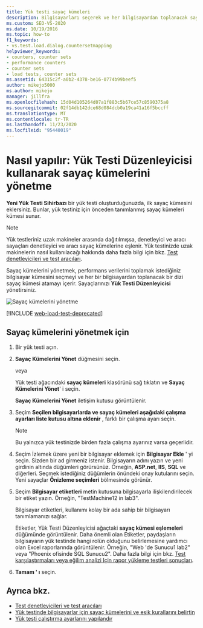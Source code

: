 ```yaml
---
title: Yük testi sayaç kümeleri
description: Bilgisayarları seçerek ve her bilgisayardan toplanacak sayaç kümelerini atayarak sayaç kümelerini yönetmek için Yük Testi Düzenleyicisi yönetme hakkında bilgi edinin.
ms.custom: SEO-VS-2020
ms.date: 10/19/2016
ms.topic: how-to
f1_keywords:
- vs.test.load.dialog.countersetmapping
helpviewer_keywords:
- counters, counter sets
- performance counters
- counter sets
- load tests, counter sets
ms.assetid: 64315c2f-a0b2-4378-be16-0774b99beef5
author: mikejo5000
ms.author: mikejo
manager: jillfra
ms.openlocfilehash: 15d04d105264d07a1f883c5b67ce57c8590375a8
ms.sourcegitcommit: 02f14db142dce68d084dcb0a19ca41a16f5bccff
ms.translationtype: MT
ms.contentlocale: tr-TR
ms.lasthandoff: 11/23/2020
ms.locfileid: "95440019"
---
```

# <a name="how-to-manage-counter-sets-using-the-load-test-editor"></a>Nasıl yapılır: Yük Testi Düzenleyicisi kullanarak sayaç kümelerini yönetme

**Yeni Yük Testi Sihirbazı** bir yük testi oluşturduğunuzda, ilk sayaç kümesini eklersiniz. Bunlar, yük testiniz için önceden tanımlanmış sayaç kümeleri kümesi sunar.

> [!NOTE]
> Yük testleriniz uzak makineler arasında dağıtılmışsa, denetleyici ve aracı sayaçları denetleyici ve aracı sayaç kümelerine eşlenir. Yük testinizde uzak makinelerin nasıl kullanılacağı hakkında daha fazla bilgi için bkz. [Test denetleyicileri ve test aracıları](configure-test-agents-and-controllers-for-load-tests.md).

Sayaç kümelerini yönetmek, performans verilerini toplamak istediğiniz bilgisayar kümesini seçmeyi ve her bir bilgisayardan toplanacak bir dizi sayaç kümesi atamayı içerir. Sayaçlarınızı **Yük Testi Düzenleyicisi** yönetirsiniz.

![Sayaç kümelerini yönetme](../test/media/loadtestmanagecountersets.png)

[!INCLUDE [web-load-test-deprecated](includes/web-load-test-deprecated.md)]

## <a name="to-manage-counter-sets"></a>Sayaç kümelerini yönetmek için

1. Bir yük testi açın.

2. **Sayaç Kümelerini Yönet** düğmesini seçin.

     veya

     Yük testi ağacındaki **sayaç kümeleri** klasörünü sağ tıklatın ve **Sayaç Kümelerini Yönet**' i seçin.

     **Sayaç Kümelerini Yönet** iletişim kutusu görüntülenir.

3. Seçim **Seçilen bilgisayarlarda ve sayaç kümeleri aşağıdaki çalışma ayarları liste kutusu altına eklenir** , farklı bir çalışma ayarı seçin.

    > [!NOTE]
    > Bu yalnızca yük testinizde birden fazla çalışma ayarınız varsa geçerlidir.

4. Seçim İzlemek üzere yeni bir bilgisayar eklemek için **Bilgisayar Ekle** ' yi seçin. Sizden bir ad girmeniz istenir. Bilgisayarın adını yazın ve yeni girdinin altında düğümleri görürsünüz. Örneğin, **ASP.net**, **IIS**, **SQL** ve diğerleri. Seçmek istediğiniz düğümlerin önündeki onay kutularını seçin. Yeni sayaçlar **Önizleme seçimleri** bölmesinde görünür.

5. Seçim **Bilgisayar etiketleri** metin kutusuna bilgisayarla ilişkilendirilecek bir etiket yazın. Örneğin, "TestMachine12 in lab3".

     Bilgisayar etiketleri, kullanımı kolay bir ada sahip bir bilgisayarı tanımlamanızı sağlar.

     Etiketler, Yük Testi Düzenleyicisi ağaçtaki **sayaç kümesi eşlemeleri** düğümünde görüntülenir. Daha önemli olan Etiketler, paydaşların bilgisayarın yük testinde hangi rolün olduğunu belirlemesine yardımcı olan Excel raporlarında görüntülenir. Örneğin, "Web 'de Sunucu1 lab2" veya "Phoenix ofisinde SQL Sunucu2". Daha fazla bilgi için bkz. [Test karşılaştırmaları veya eğilim analizi Için rapor yükleme testleri sonuçları](../test/compare-load-test-results.md).

6. **Tamam ' ı** seçin.

## <a name="see-also"></a>Ayrıca bkz.

- [Test denetleyicileri ve test aracıları](configure-test-agents-and-controllers-for-load-tests.md)
- [Yük testinde bilgisayarlar için sayaç kümelerini ve eşik kurallarını belirtin](../test/specify-counter-sets-and-threshold-rules-for-load-testing.md)
- [Yük testi çalıştırma ayarlarını yapılandır](../test/configure-load-test-run-settings.md)
